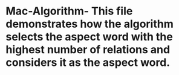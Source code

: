 # Mac-Algorithm- This file demonstrates how the algorithm selects the aspect word with the highest number of relations and considers it as the aspect word.
